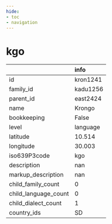 ```yaml
---
hide:
- toc
- navigation
---
```

# kgo
|                      | info     |
|:---------------------|:---------|
| id                   | kron1241 |
| family_id            | kadu1256 |
| parent_id            | east2424 |
| name                 | Krongo   |
| bookkeeping          | False    |
| level                | language |
| latitude             | 10.514   |
| longitude            | 30.003   |
| iso639P3code         | kgo      |
| description          | nan      |
| markup_description   | nan      |
| child_family_count   | 0        |
| child_language_count | 0        |
| child_dialect_count  | 1        |
| country_ids          | SD       |
